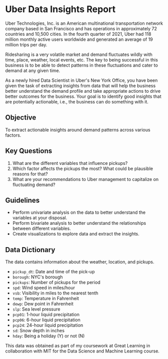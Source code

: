 # Uber Data Insights Report

Uber Technologies, Inc. is an American multinational transportation network company based in San Francisco and has operations in approximately 72 countries and 10,500 cities. In the fourth quarter of 2021, Uber had 118 million monthly active users worldwide and generated an average of 19 million trips per day.

Ridesharing is a very volatile market and demand fluctuates wildly with time, place, weather, local events, etc. The key to being successful in this business is to be able to detect patterns in these fluctuations and cater to demand at any given time.

As a newly hired Data Scientist in Uber's New York Office, you have been given the task of extracting insights from data that will help the business better understand the demand profile and take appropriate actions to drive better outcomes for the business. Your goal is to identify good insights that are potentially actionable, i.e., the business can do something with it.

## Objective
To extract actionable insights around demand patterns across various factors.

## Key Questions
1. What are the different variables that influence pickups?
2. Which factor affects the pickups the most? What could be plausible reasons for that?
3. What are your recommendations to Uber management to capitalize on fluctuating demand?

## Guidelines
- Perform univariate analysis on the data to better understand the variables at your disposal.
- Perform bivariate analysis to better understand the relationships between different variables.
- Create visualizations to explore data and extract the insights.

## Data Dictionary
The data contains information about the weather, location, and pickups.

- `pickup_dt`: Date and time of the pick-up
- `borough`: NYC's borough
- `pickups`: Number of pickups for the period
- `spd`: Wind speed in miles/hour
- `vsb`: Visibility in miles to the nearest tenth
- `temp`: Temperature in Fahrenheit
- `dewp`: Dew point in Fahrenheit
- `slp`: Sea level pressure
- `pcp01`: 1-hour liquid precipitation
- `pcp06`: 6-hour liquid precipitation
- `pcp24`: 24-hour liquid precipitation
- `sd`: Snow depth in inches
- `hday`: Being a holiday (Y) or not (N)

This data was obtained as part of my coursework at Great Learning in collaboration with MIT for the Data Science and Machine Learning course.
